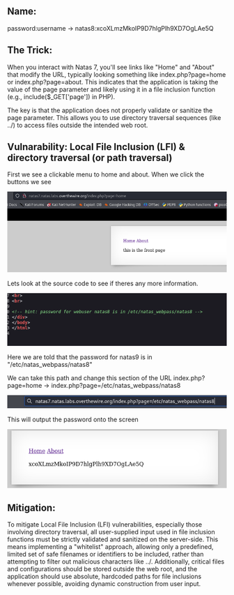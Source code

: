 ## Name: 

password:username ->
natas8:xcoXLmzMkoIP9D7hlgPlh9XD7OgLAe5Q 

## The Trick: 
When you interact with Natas 7, you'll see links like "Home" and "About" that modify the URL, typically looking something like index.php?page=home or index.php?page=about. This indicates that the application is taking the value of the page parameter and likely using it in a file inclusion function (e.g., include($_GET['page']) in PHP).

The key is that the application does not properly validate or sanitize the page parameter. This allows you to use directory traversal sequences (like ../) to access files outside the intended web root.

## Vulnarability: Local File Inclusion (LFI) & directory traversal (or path traversal)

First we see a clickable menu to home and about. When we click the buttons we see 

![Alt text for the image](natas8_2.png)

Lets look at the source code to see if theres any more information.

![Alt text for the image](natas8_1.png)

Here we are told that the password for natas9 is in "/etc/natas_webpass/natas8"

We can take this path and change this section of the URL index.php?page=home -> index.php?page=/etc/natas_webpass/natas8 

![Alt text for the image](natas8_3.png)

This will output the password onto the screen

![Alt text for the image](natas8_4.png)

## Mitigation: 
To mitigate Local File Inclusion (LFI) vulnerabilities, especially those involving directory traversal, all user-supplied input used in file inclusion functions must be strictly validated and sanitized on the server-side. This means implementing a "whitelist" approach, allowing only a predefined, limited set of safe filenames or identifiers to be included, rather than attempting to filter out malicious characters like ../. Additionally, critical files and configurations should be stored outside the web root, and the application should use absolute, hardcoded paths for file inclusions whenever possible, avoiding dynamic construction from user input.
